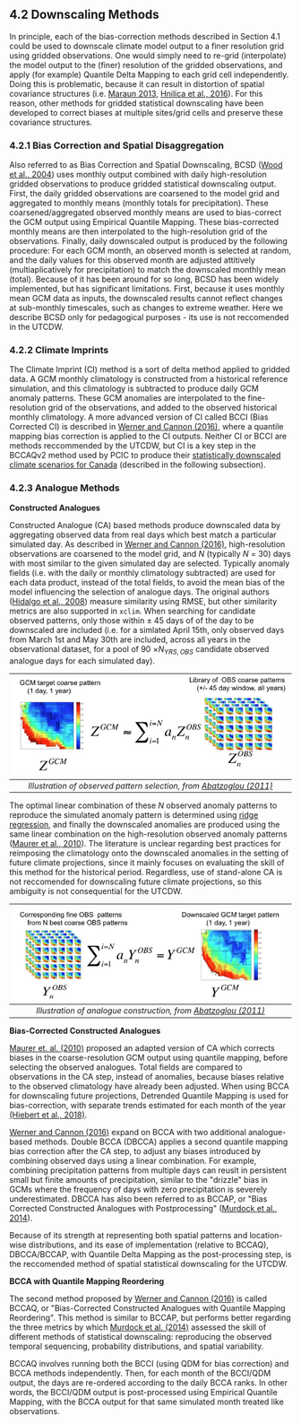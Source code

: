 ## 4.2 Downscaling Methods

In principle, each of the bias-correction methods described in Section 4.1 could be used to downscale climate model output to a finer resolution grid using gridded observations. One would simply need to re-grid (interpolate) the model output to the (finer) resolution of the gridded observations, and apply (for example) Quantile Delta Mapping to each grid cell independently. Doing this is problematic, because it can result in distortion of spatial covariance structures (i.e. [Maraun 2013](doi.org/10.1175/JCLI-D-12-00821.1), [Hnilica et al., 2016](doi.org/10.1002/joc.4890)). For this reason, other methods for gridded statistical downscaling have been developed to correct biases at multiple sites/grid cells and preserve these covariance structures.

### 4.2.1 Bias Correction and Spatial Disaggregation

Also referred to as Bias Correction and Spatial Downscaling, BCSD ([Wood et al., 2004](doi.org/10.1023/B:CLIM.0000013685.99609.9e)) uses monthly output combined with daily high-resolution gridded observations to produce gridded statistical downscaling output. First, the daily gridded observations are coarsened to the model grid and aggregated to monthly means (monthly totals for precipitation). These coarsened/aggregated observed monthly means are used to bias-correct the GCM output using Empirical Quantile Mapping. These bias-corrected monthly means are then interpolated to the high-resolution grid of the observations. Finally, daily downscaled output is produced by the following procedure: For each GCM month, an observed month is selected at random, and the daily values for this observed month are adjusted attitively (multiaplicatively for precipitation) to match the downscaled monthly mean (total). Because of it has been around for so long, BCSD has been widely implemented, but has significant limitations. First, because it uses monthly mean GCM data as inputs, the downscaled results cannot reflect changes at sub-monthly timescales, such as changes to extreme weather. Here we describe BCSD only for pedagogical purposes - its use is not reccomended in the UTCDW.

### 4.2.2 Climate Imprints

The Climate Imprint (CI) method is a sort of delta method applied to gridded data. A GCM monthly climatology is constructed from a historical reference simulation, and this climatology is subtracted to produce daily GCM anomaly patterns. These GCM anomalies are interpolated to the fine-resolution grid of the observations, and added to the observed historical monthly climatology. A more advanced version of CI called BCCI (Bias Corrected CI) is described in [Werner and Cannon (2016)](doi.org/10.5194/hess-20-1483-2016), where a quantile mapping bias correction is applied to the CI outputs. Neither CI or BCCI are methods reccommended by the UTCDW, but CI is a key step in the BCCAQv2 method used by PCIC to produce their [statistically downscaled climate scenarios for Canada](https://www.pacificclimate.org/data/statistically-downscaled-climate-scenarios) (described in the following subsection).

### 4.2.3 Analogue Methods
**Constructed Analogues**

Constructed Analogue (CA) based methods produce downscaled data by aggregating observed data from real days which best match a particular simulated day. As described in [Werner and Cannon (2016)](doi.org/10.5194/hess-20-1483-2016), high-resolution observations are coarsened to the model grid, and $N$ (typically $N$ = 30) days with most similar to the given simulated day are selected. Typically anomaly fields (i.e. with the daily or monthly climatology subtracted) are used for each data product, instead of the total fields, to avoid the mean bias of the model influencing the selection of analogue days. The original authors ([Hidalgo et al., 2008](https://citeseerx.ist.psu.edu/document?repid=rep1&type=pdf&doi=2ccaf3294385bc206b751c466b4d6e2ceecf70af)) measure similarity using RMSE, but other similarity metrics are also supported in `xclim`. When searching for candidate observed patterns, only those within $\pm$ 45 days of of the day to be downscaled are included (i.e. for a simlated April 15th, only observed days from March 1st and May 30th are included, across all years in the observational dataset, for a pool of 90 $\times N_{YRS,OBS}$ candidate observed analogue days for each simulated day).

|![](./figures/ConstructedAnalogs.jpeg)|
|:--:|
|*Illustration of observed pattern selection, from [Abatzoglou (2011)](https://climate.northwestknowledge.net/MACA/MACAmethod.php)*|

The optimal linear combination of these $N$ observed anomaly patterns to reproduce the simulated anomaly pattern is determined using [ridge regression](https://en.wikipedia.org/wiki/Ridge_regression), and finally the downscaled anomalies are produced using the same linear combination on the high-resolution observed anomaly patterns ([Maurer et al., 2010](doi.org/10.5194/hess-14-1125-2010)). The literature is unclear regarding best practices for reimposing the climatology onto the downscaled anomalies in the setting of future climate projections, since it mainly focuses on evaluating the skill of this method for the historical period. Regardless, use of stand-alone CA is not reccomended for downscaling future climate projections, so this ambiguity is not consequential for the UTCDW.


|![](./figures/ConstructedAnalogs2.jpeg)|
|:--:|
|*Illustration of analogue construction, from [Abatzoglou (2011)](https://climate.northwestknowledge.net/MACA/MACAmethod.php)*|

**Bias-Corrected Constructed Analogues**

[Maurer et. al. (2010)](doi.org/10.5194/hess-14-1125-2010) proposed an adapted version of CA which corrects biases in the coarse-resolution GCM output using quantile mapping, before selecting the observed analogues. Total fields are compared to observations in the CA step, instead of anomalies, because biases relative to the observed climatology have already been adjusted. When using BCCA for downscaling future projections, Detrended Quantile Mapping is used for bias-correction, with separate trends estimated for each month of the year [(Hiebert et al., 2018)](doi.org/10.21105/joss.00360).

[Werner and Cannon (2016)](doi.org/10.5194/hess-20-1483-2016) expand on BCCA with two additional analogue-based methods. Double BCCA (DBCCA) applies a second quantile mapping bias correction after the CA step, to adjust any biases introduced by combining observed days using a linear combination. For example, combining precipitation patterns from multiple days can reuslt in persistent small but finite amounts of precipitation, similar to the "drizzle" bias in GCMs where the frequency of days with zero precipitation is severely underestimated. DBCCA has also been referred to as BCCAP, or "Bias Corrected Constructed Analogues with Postprocessing" ([Murdock et al., 2014](https://www.pacificclimate.org/sites/default/files/publications/PCIC_EC_downscaling_report_2014.pdf)). 

Because of its strength at representing both spatial patterns and location-wise distributions, and its ease of implementation (relative to BCCAQ), DBCCA/BCCAP, with Quantile Delta Mapping as the post-processing step, is the reccomended method of spatial statistical downscaling for the UTCDW.

**BCCA with Quantile Mapping Reordering**

The second method proposed by [Werner and Cannon (2016)](doi.org/10.5194/hess-20-1483-2016) is called BCCAQ, or "Bias-Corrected Constructed Analogues with Quantile Mapping Reordering". This method is similar to BCCAP, but performs better regarding the three metrics by which [Murdock et al. (2014)](https://www.pacificclimate.org/sites/default/files/publications/PCIC_EC_downscaling_report_2014.pdf) assessed the skill of different methods of statistical downscaling: reproducing the observed temporal sequencing, probability distributions, and spatial variability.

BCCAQ involves running both the BCCI (using QDM for bias correction) and BCCA methods independently. Then, for each month of the BCCI/QDM output, the days are re-ordered according to the daily BCCA ranks. In other words, the BCCI/QDM output is post-processed using Empirical Quantile Mapping, with the BCCA output for that same simulated month treated like observations.